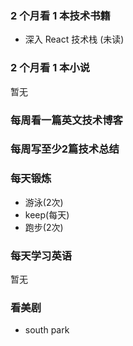 ### 2 个月看 1 本技术书籍

- 深入 React 技术栈 (未读)

### 2 个月看 1 本小说

暂无

### 每周看一篇英文技术博客

### 每周写至少2篇技术总结

### 每天锻炼

- 游泳(2次)
- keep(每天)
- 跑步(2次)

### 每天学习英语

暂无

### 看美剧

- south park